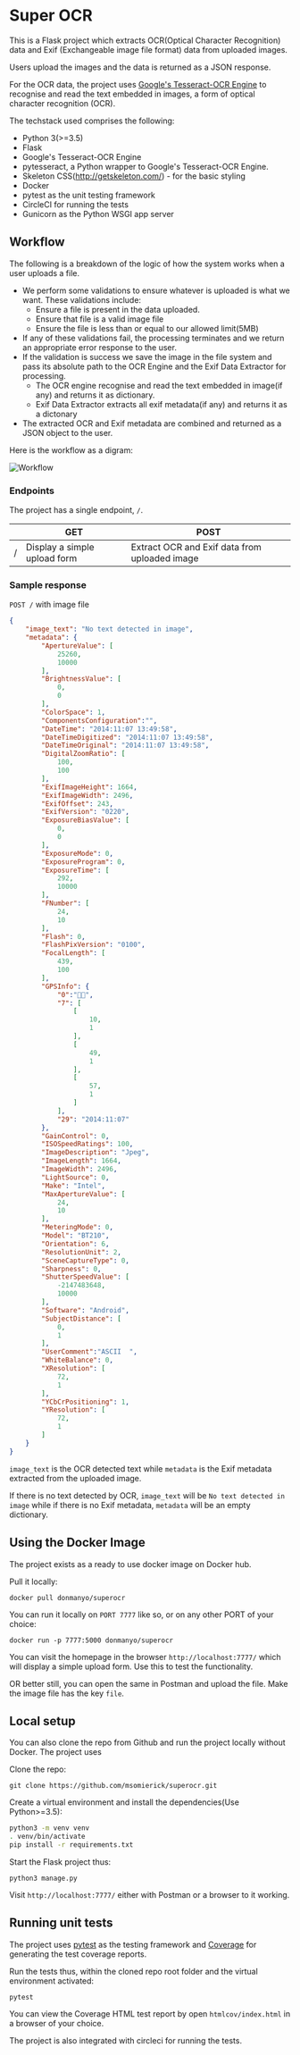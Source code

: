 # Super OCR

This is a Flask project which extracts OCR(Optical Character Recognition) data and Exif
(Exchangeable image file format) data from uploaded images.

Users upload the images and the data is returned as a JSON response.

For the OCR data, the project uses [Google's Tesseract-OCR Engine](https://github.com/tesseract-ocr/tesseract) to recognise and read the text embedded in images, a form of optical character recognition (OCR).

The techstack used comprises the following:

- Python 3(>=3.5)
- Flask
- Google's Tesseract-OCR Engine
- pytesseract, a Python wrapper to Google's Tesseract-OCR Engine.
- Skeleton CSS(http://getskeleton.com/) - for the basic styling
- Docker
- pytest as the unit testing framework
- CircleCI for running the tests
- Gunicorn as the Python WSGI app server

## Workflow

The following is a breakdown of the logic of how the system works when a user uploads a file.

- We perform some validations to ensure whatever is uploaded is what we want. These validations include:
  - Ensure a file is present in the data uploaded.
  - Ensure that file is a valid image file
  - Ensure the file is less than or equal to our allowed limit(5MB)
- If any of these validations fail, the processing terminates and we return an appropriate error
response to the user.
- If the validation is success we save the image in the file system and pass its absolute path
to the OCR Engine and the Exif Data Extractor for processing.
  - The OCR engine recognise and read the text embedded in image(if any) and returns it as dictionary.
  - Exif Data Extractor extracts all exif metadata(if any) and returns it as a dictonary
- The extracted OCR and Exif metadata are combined and returned as a JSON object to the user.

Here is the workflow as a digram:

![Workflow](workflow.png)

### Endpoints

The project has a single endpoint, `/`.

|                     | GET                            | POST                                         |
|---------------------|--------------------------------|----------------------------------------------|
|               /     | Display a simple upload form   | Extract OCR and Exif data from uploaded image|

### Sample response

`POST /` with image file

```json
{
    "image_text": "No text detected in image",
    "metadata": {
        "ApertureValue": [
            25260,
            10000
        ],
        "BrightnessValue": [
            0,
            0
        ],
        "ColorSpace": 1,
        "ComponentsConfiguration":"    ",
        "DateTime": "2014:11:07 13:49:58",
        "DateTimeDigitized": "2014:11:07 13:49:58",
        "DateTimeOriginal": "2014:11:07 13:49:58",
        "DigitalZoomRatio": [
            100,
            100
        ],
        "ExifImageHeight": 1664,
        "ExifImageWidth": 2496,
        "ExifOffset": 243,
        "ExifVersion": "0220",
        "ExposureBiasValue": [
            0,
            0
        ],
        "ExposureMode": 0,
        "ExposureProgram": 0,
        "ExposureTime": [
            292,
            10000
        ],
        "FNumber": [
            24,
            10
        ],
        "Flash": 0,
        "FlashPixVersion": "0100",
        "FocalLength": [
            439,
            100
        ],
        "GPSInfo": {
            "0":"  ",
            "7": [
                [
                    10,
                    1
                ],
                [
                    49,
                    1
                ],
                [
                    57,
                    1
                ]
            ],
            "29": "2014:11:07"
        },
        "GainControl": 0,
        "ISOSpeedRatings": 100,
        "ImageDescription": "Jpeg",
        "ImageLength": 1664,
        "ImageWidth": 2496,
        "LightSource": 0,
        "Make": "Intel",
        "MaxApertureValue": [
            24,
            10
        ],
        "MeteringMode": 0,
        "Model": "BT210",
        "Orientation": 6,
        "ResolutionUnit": 2,
        "SceneCaptureType": 0,
        "Sharpness": 0,
        "ShutterSpeedValue": [
            -2147483648,
            10000
        ],
        "Software": "Android",
        "SubjectDistance": [
            0,
            1
        ],
        "UserComment":"ASCII      ",
        "WhiteBalance": 0,
        "XResolution": [
            72,
            1
        ],
        "YCbCrPositioning": 1,
        "YResolution": [
            72,
            1
        ]
    }
}
```

`image_text` is the OCR detected text while `metadata` is the Exif metadata extracted from the uploaded image.

If there is no text detected by OCR, `image_text` will be `No text detected in image` while if there
is no Exif metadata, `metadata` will be an empty dictionary.

## Using the Docker Image

The project exists as a ready to use docker image on Docker hub.

Pull it locally:

`docker pull donmanyo/superocr`

You can run it locally on `PORT 7777` like so, or on any other PORT of your choice:

`docker run -p 7777:5000 donmanyo/superocr`

You can visit the homepage in the browser `http://localhost:7777/` which will display a simple upload form. Use this to test the functionality.

OR better still, you can open the same in Postman and upload the file. Make the image file has the key `file`.

## Local setup

You can also clone the repo from Github and run the project locally without Docker.
The project uses 

Clone the repo:

`git clone https://github.com/msomierick/superocr.git`

Create a virtual environment and install the dependencies(Use Python>=3.5):

```bash
python3 -m venv venv
. venv/bin/activate
pip install -r requirements.txt
```

Start the Flask project thus:

`python3 manage.py`

Visit `http://localhost:7777/` either with Postman or a browser to it working.

## Running unit tests

The project uses [pytest](https://docs.pytest.org/en/latest/) as the testing framework and
[Coverage](https://coverage.readthedocs.io/en/v4.5.x/) for generating the test coverage reports.

Run the tests thus, within the cloned repo root folder and the virtual environment activated:

`pytest`

You can view the Coverage HTML test report by open `htmlcov/index.html` in a browser of your choice.

The project is also integrated with circleci for running the tests.
